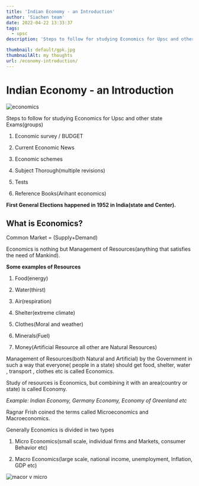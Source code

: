 ```yaml
---
title: 'Indian Economy - an Introduction'
author: 'Siachen team'
date: 2022-04-22 13:33:37
tags:
  - upsc
description: 'Steps to follow for studying Economics for Upsc and other state Exams(groups).'

thumbnail: default/gpk.jpg
thumbnailAlt: my thoughts
url: /economy-introduction/
---
```


# Indian Economy - an Introduction

  ![economics](/images/money-5067419_960_720.jpg)

Steps to follow for studying Economics for Upsc and other state Exams(groups)

  

1.  Economic survey / BUDGET
    
2.  Current Economic News
    
3.  Economic schemes
    
4.  Subject Thorough(multiple revisions)
    
5.  Tests
    
6.  Reference Books(Arihant economics)
    

  
  
  

**First General Elections happened in 1952 in India(state and Center).**

  

## What is Economics?

  

Common Market = (Supply+Demand)

  

Economics is nothing but Management of Resources(anything that satisfies the need of Mankind).

  

**Some examples of Resources**

  

1.  Food(energy)
    
2.  Water(thirst)
    
3.  Air(respiration)
    
4.  Shelter(extreme climate)
    
5.  Clothes(Moral and weather)
    
6.  Minerals(Fuel)
    
7.  Money(Artificial Resource all other are Natural Resources)
    

  
  

Management of Resources(both Natural and Artificial) by the Government in such a way that everyone( people in a state) should get food, shelter, water , transport , clothes etc is called Economics.

  
  

Study of resources is Economics, but combining it with an area(country or state) is called Economy.

  

*Example: Indian Economy, Germany Economy, Economy of Greenland etc*

  
  

Ragnar Frish coined the terms called Microeconomics and Macroeconomics.

  

Generally Economics is divided in two types

  

1.  Micro Economics(small scale, individual firms and Markets, consumer Behavior etc)
    
2.  Macro Economics(large scale, national income, unemployment, Inflation, GDP etc)

![macor v micro](/images/Economics_problems.png)
